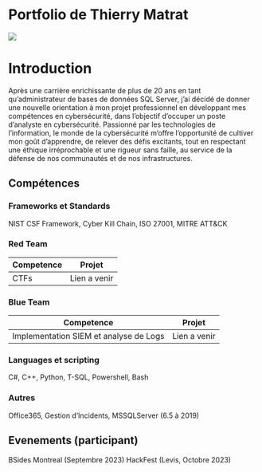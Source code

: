 # Portfolio de Thierry Matrat
<a href="https://linkedin.com/in/thierrymatrat"><img src="https://img.shields.io/badge/-LinkedIn-0072b1?&style=for-the-badge&logo=linkedin&logoColor=white" /></a>

# Introduction

Après une carrière enrichissante de plus de 20 ans en tant qu’administrateur de bases de données SQL Server, j’ai décidé de donner une nouvelle orientation à mon projet professionnel en développant mes compétences en cybersécurité, dans l’objectif d’occuper un poste d’analyste en cybersécurité. Passionné par les technologies de l’information, le monde de la cybersécurité m’offre l’opportunité de cultiver mon goût d’apprendre, de relever des défis excitants, tout en respectant une éthique irréprochable et une rigueur sans faille, au service de la défense de nos communautés et de nos infrastructures.

## Compétences

### Frameworks et Standards
NIST CSF Framework, Cyber Kill Chain, ISO 27001, MITRE ATT&CK

### Red Team
|            Competence                          |             Projet             |
|------------------------------------------------|--------------------------------|
| CTFs                                           | Lien a venir                   |

### Blue Team
|            Competence                          |             Projet             |
|------------------------------------------------|--------------------------------|
| Implementation SIEM et analyse de Logs         | Lien a venir                   |



### Languages et scripting
C#, C++, Python, T-SQL, Powershell, Bash
### Autres
Office365, Gestion d’Incidents, MSSQLServer (6.5 à 2019)

## Evenements (participant)
BSides Montreal (Septembre 2023)
HackFest (Levis, Octobre 2023)

